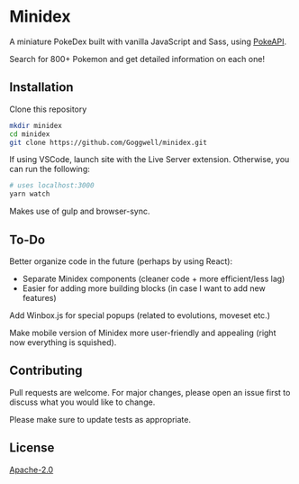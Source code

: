 # Minidex

A miniature PokeDex built with vanilla JavaScript and Sass, using [PokeAPI](https://pokeapi.co).

Search for 800+ Pokemon and get detailed information on each one!

## Installation

Clone this repository

```bash
mkdir minidex
cd minidex
git clone https://github.com/Goggwell/minidex.git
```
If using VSCode, launch site with the Live Server extension.
Otherwise, you can run the following:
```bash
# uses localhost:3000
yarn watch
```
Makes use of gulp and browser-sync.
## To-Do
Better organize code in the future (perhaps by using React):
- Separate Minidex components (cleaner code + more efficient/less lag)
- Easier for adding more building blocks (in case I want to add new features)

Add Winbox.js for special popups (related to evolutions, moveset etc.)

Make mobile version of Minidex more user-friendly and appealing (right now everything is squished).

## Contributing
Pull requests are welcome. For major changes, please open an issue first to discuss what you would like to change.

Please make sure to update tests as appropriate.

## License
[Apache-2.0](https://choosealicense.com/licenses/apache-2.0/)
